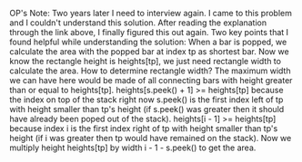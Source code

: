 OP's Note: Two years later I need to interview again. I came to this problem and I couldn't understand this solution. After reading the explanation through the link above, I finally figured this out again.
Two key points that I found helpful while understanding the solution:
​
When a bar is popped, we calculate the area with the popped bar at index tp as shortest bar. Now we know the rectangle height is heights[tp], we just need rectangle width to calculate the area.
How to determine rectangle width? The maximum width we can have here would be made of all connecting bars with height greater than or equal to heights[tp]. heights[s.peek() + 1] >= heights[tp] because the index on top of the stack right now s.peek() is the first index left of tp with height smaller than tp's height (if s.peek() was greater then it should have already been poped out of the stack). heights[i - 1] >= heights[tp] because index i is the first index right of tp with height smaller than tp's height (if i was greater then tp would have remained on the stack). Now we multiply height heights[tp] by width i - 1 - s.peek() to get the area.